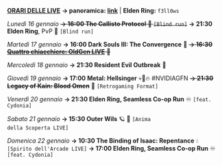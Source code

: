 <b><u>ORARI DELLE LIVE</u></b>
<b>→ panoramica: <a href="https://trello.com/b/iKwdSGf3/sabaku">link</a></b> | <b>Elden Ring:</b> <code>f3ll0ws</code>

<i>Lunedì 16 gennaio</i>
<s><b>→ 16:00 The Callisto Protocol</b> 🤒
     <code>[Blind run]</code></s>
<b>→ 21:30 Elden Ring</b>, PvP 🤺
     <code>[Blind run]</code>    

<i>Martedì 17 gennaio</i>
<b>→ 16:00 Dark Souls III: The Convergence</b> 🔮
<s><b>→ 16:30 <a href="https://www.twitch.tv/oldgenproject">Quattro chiacchiere: OldGen LIVE</a></b> 💬</s>

<i>Mercoledì 18 gennaio</i>
<b>→ 21:30 Resident Evil Outbreak</b> 🧿

<i>Giovedì 19 gennaio</i>
<b>→ 17:00 Metal: Hellsinger</b> 💀🤘🔥  #NVIDIAGFN
<s><b>→ 21:30 Legacy of Kain: Blood Omen</b></s> 🧛
     <code>[Retrogaming Format]</code>

<i>Venerdì 20 gennaio</i>
<b>→ 21:30 Elden Ring, Seamless Co-op Run</b> ♾️
     <code>[feat. Cydonia]</code>

<i>Sabato 21 gennaio</i>
<b>→ 15:30 Outer Wils</b> 🪐 🦉
     <code>[Anima della Scoperta LIVE]</code>

<i>Domenica 22 gennaio</i>
<b>→ 10:30 The Binding of Isaac: Repentance</b> 💧
     <code>[Spirito dell'Arcade LIVE]</code>
<b>→ 17:00 Elden Ring, Seamless Co-op Run</b> ♾️
     <code>[feat. Cydonia]</code>
